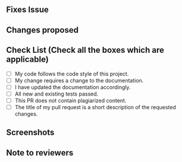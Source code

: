 <!-- If this pull requests solves an issue, as an example, use `Closes #31`. #31 stands for the issue number -->

## Fixes Issue

<!-- Remove this section if not applicable -->

<!-- Example: Closes #31 -->

## Changes proposed

<!-- List all the proposed changes -->

<!-- To check a box replace `[ ]` to `[x]` -->
<!--
[x] - Correct
[X] - Correct
-->

## Check List (Check all the boxes which are applicable) <!-- Follow the above conventions to check the box -->

- [ ] My code follows the code style of this project.
- [ ] My change requires a change to the documentation.
- [ ] I have updated the documentation accordingly.
- [ ] All new and existing tests passed.
- [ ] This PR does not contain plagiarized content.
- [ ] The title of my pull request is a short description of the requested changes.

## Screenshots

<!-- Add screenshots which support your changes -->

## Note to reviewers

<!-- Add a note to reviewers if applicable -->
